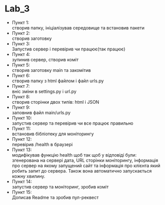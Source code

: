 # Lab_3
- Пункт 1:  
        створив папку, ініціалізував середовище та встановив пакети    
- Пункт 2:  
        створив заготовку  
- Пункт 3:  
        Запустив сервер і перевірив чи працює(так працює)  
- Пункт 4:  
        зупинив сервер, створив коміт  
- Пункт 5:  
        створив заготовку main та закомітив  
- Пункт 6:  
        створив папку з html файлом і файл urls.py  
- Пункт 7:  
        вніс зміни в settings.py i url.py  
- Пункт 8:  
        створив сторінки двох типів: html i JSON  
- Пункт 9:  
        заповнив файл main/urls.py  
- Пункт 10:  
        запустив сервер та перевірив чи все працює правильно  
- Пункт 11:  
        встановив бібліотеку для моніторингу  
- Пункт 12:  
        перевірив /health в браузері  
- Пункт 13:  
        модифікував функцію health щоб так щоб у відповіді були: згенерована на сервері дата, URL сторінки моніторингу, інформація про сервер на якому запущений сайт та інформація про клієнта який робить запит до сервера. Також вона автоматично запускається кожну хвилину.  
- Пункт 14:  
        запустив сервер та моніторинг, зробив коміт  
- Пункт 15:  
        Дописав Readme та зробив пул-реквест

